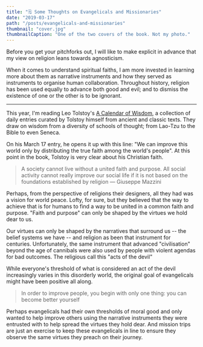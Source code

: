 ```yaml
---
title: "🗒 Some Thoughts on Evangelicals and Missionaries"
date: "2019-03-17"
path: "/posts/evangelicals-and-missionaries"
thumbnail: "cover.jpg"
thumbnailCaption: "One of the two covers of the book. Not my photo."
---
```


Before you get your pitchforks out, I will like to make explicit in advance that my view on religion leans towards agnosticism.

When it comes to understand spiritual faiths, I am more invested in learning more about them as narrative instruments and how they served as instruments to organise human collaboration. Throughout history, religion has been used equally to advance both good and evil; and to dismiss the existence of one or the other is to be ignorant.

---

This year, I'm reading Leo Tolstoy's [A Calendar of Wisdom](https://amzn.to/2FaJKqs), a collection of daily entries curated by Tolstoy himself from ancient and classic texts. They draw on wisdom from a diversity of schools of thought; from Lao-Tzu to the Bible to even Seneca. 

On his March 17 entry, he opens it up with this line: "We can improve this world only by distributing the true faith among the world's people". At this point in the book, Tolstoy is very clear about his Christian faith.

> A society cannot live without a united faith and purpose. All social activity cannot really improve our social life if it is not based on the foundations established by religion — Giuseppe Mazzini

Perhaps, from the perspective of religions their designers, all they had was a vision for world peace. Lofty, for sure, but they believed that the way to achieve that is for humans to find a way to be united in a common faith and purpose. "Faith and purpose" can only be shaped by the virtues we hold dear to us.

Our virtues can only be shaped by the narratives that surround us -- the belief systems we have -- and religion as been that instrument for centuries. Unfortunately, the same instrument that advanced "civilisation" beyond the age of cannibals were also used by people with violent agendas for bad outcomes. The religious call this "acts of the devil"

While everyone's threshold of what is considered an act of the devil increasingly varies in this disorderly world, the original goal of evangelicals might have been positive all along.

> In order to improve people, you begin with only one thing: you can become better yourself

Perhaps evangelicals had their own thresholds of moral good and only wanted to help improve others using the narrative instruments they were entrusted with to help spread the virtues they hold dear. And mission trips are just an exercise to keep these evangelicals in line to ensure they observe the same virtues they preach on their journey.